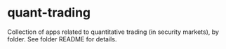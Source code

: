 # quant-trading

Collection of apps related to quantitative trading (in security markets), by folder. See folder README for details.